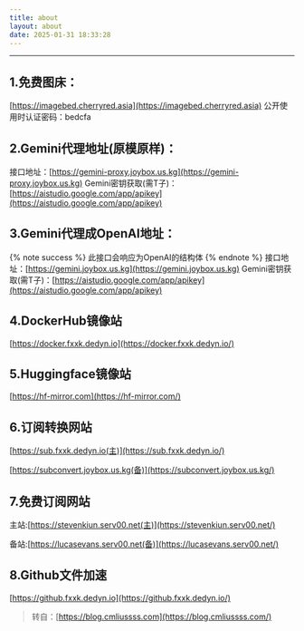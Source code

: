 ```yaml
---
title: about
layout: about
date: 2025-01-31 18:33:28
---
```


---
## 1.免费图床：

[https://imagebed.cherryred.asia](https://imagebed.cherryred.asia)
公开使用时认证密码：bedcfa

## 2.Gemini代理地址(原模原样)：

接口地址：[https://gemini-proxy.joybox.us.kg](https://gemini-proxy.joybox.us.kg)
Gemini密钥获取(需T子)：[https://aistudio.google.com/app/apikey](https://aistudio.google.com/app/apikey)

## 3.Gemini代理成OpenAI地址：

{% note success %}
此接口会响应为OpenAI的结构体
{% endnote %}
接口地址：[https://gemini.joybox.us.kg](https://gemini.joybox.us.kg)
Gemini密钥获取(需T子)：[https://aistudio.google.com/app/apikey](https://aistudio.google.com/app/apikey)

## 4.DockerHub镜像站

[https://docker.fxxk.dedyn.io](https://docker.fxxk.dedyn.io/)

## 5.Huggingface镜像站

[https://hf-mirror.com](https://hf-mirror.com/)

## 6.订阅转换网站

[https://sub.fxxk.dedyn.io(主)](https://sub.fxxk.dedyn.io/)

[https://subconvert.joybox.us.kg(备)](https://subconvert.joybox.us.kg/)

## 7.免费订阅网站

主站:[https://stevenkiun.serv00.net(主)](https://stevenkiun.serv00.net/)

备站:[https://lucasevans.serv00.net(备)](https://lucasevans.serv00.net/)

## 8.Github文件加速

[https://github.fxxk.dedyn.io](https://github.fxxk.dedyn.io/)

> 转自：[https://blog.cmliussss.com](https://blog.cmliussss.com/)